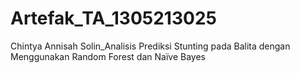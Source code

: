 # Artefak_TA_1305213025
Chintya Annisah Solin_Analisis Prediksi Stunting pada Balita dengan Menggunakan Random Forest dan Naïve Bayes

